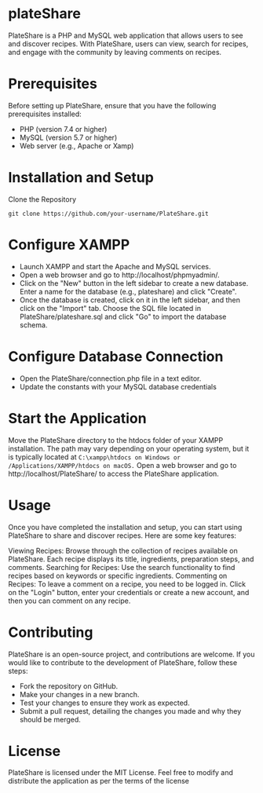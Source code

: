 # plateShare
PlateShare is a PHP and MySQL web application that allows users to see and discover recipes. With PlateShare, users can view, search for recipes, and engage with the community by leaving comments on recipes.

# Prerequisites
Before setting up PlateShare, ensure that you have the following prerequisites installed:

- PHP (version 7.4 or higher)
- MySQL (version 5.7 or higher)
- Web server (e.g., Apache or Xamp)

# Installation and Setup
Clone the Repository
```
git clone https://github.com/your-username/PlateShare.git
```

# Configure XAMPP

- Launch XAMPP and start the Apache and MySQL services.
- Open a web browser and go to http://localhost/phpmyadmin/.
- Click on the "New" button in the left sidebar to create a new database. Enter a name for the database (e.g., plateshare) and click "Create".
- Once the database is created, click on it in the left sidebar, and then click on the "Import" tab. Choose the SQL file located in PlateShare/plateshare.sql and click "Go" to import the database schema.

# Configure Database Connection

- Open the PlateShare/connection.php file in a text editor.
- Update the constants with your MySQL database credentials

# Start the Application

Move the PlateShare directory to the htdocs folder of your XAMPP installation. The path may vary depending on your operating system, but it is typically located at  ```C:\xampp\htdocs on Windows or /Applications/XAMPP/htdocs on macOS.```
Open a web browser and go to http://localhost/PlateShare/ to access the PlateShare application.

# Usage
Once you have completed the installation and setup, you can start using PlateShare to share and discover recipes. Here are some key features:

Viewing Recipes: Browse through the collection of recipes available on PlateShare. Each recipe displays its title, ingredients, preparation steps, and comments.
Searching for Recipes: Use the search functionality to find recipes based on keywords or specific ingredients.
Commenting on Recipes: To leave a comment on a recipe, you need to be logged in. Click on the "Login" button, enter your credentials or create a new account, and then you can comment on any recipe.

# Contributing
PlateShare is an open-source project, and contributions are welcome. If you would like to contribute to the development of PlateShare, follow these steps:

- Fork the repository on GitHub.
- Make your changes in a new branch.
- Test your changes to ensure they work as expected.
- Submit a pull request, detailing the changes you made and why they should be merged.

# License
PlateShare is licensed under the MIT License. Feel free to modify and distribute the application as per the terms of the license
